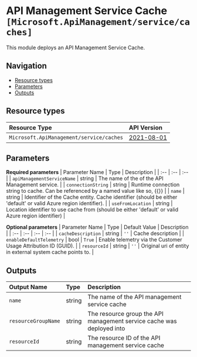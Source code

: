 # API Management Service Cache `[Microsoft.ApiManagement/service/caches]`

This module deploys an API Management Service Cache.

## Navigation

- [Resource types](#Resource-types)
- [Parameters](#Parameters)
- [Outputs](#Outputs)

## Resource types

| Resource Type | API Version |
| :-- | :-- |
| `Microsoft.ApiManagement/service/caches` | [2021-08-01](https://docs.microsoft.com/en-us/azure/templates/Microsoft.ApiManagement/2021-08-01/service/caches) |

## Parameters

**Required parameters**
| Parameter Name | Type | Description |
| :-- | :-- | :-- |
| `apiManagementServiceName` | string | The name of the of the API Management service. |
| `connectionString` | string | Runtime connection string to cache. Can be referenced by a named value like so, {{<named-value>}} |
| `name` | string | Identifier of the Cache entity. Cache identifier (should be either 'default' or valid Azure region identifier). |
| `useFromLocation` | string | Location identifier to use cache from (should be either 'default' or valid Azure region identifier) |

**Optional parameters**
| Parameter Name | Type | Default Value | Description |
| :-- | :-- | :-- | :-- |
| `cacheDescription` | string | `''` | Cache description |
| `enableDefaultTelemetry` | bool | `True` | Enable telemetry via the Customer Usage Attribution ID (GUID). |
| `resourceId` | string | `''` | Original uri of entity in external system cache points to. |


## Outputs

| Output Name | Type | Description |
| :-- | :-- | :-- |
| `name` | string | The name of the API management service cache |
| `resourceGroupName` | string | The resource group the API management service cache was deployed into |
| `resourceId` | string | The resource ID of the API management service cache |
